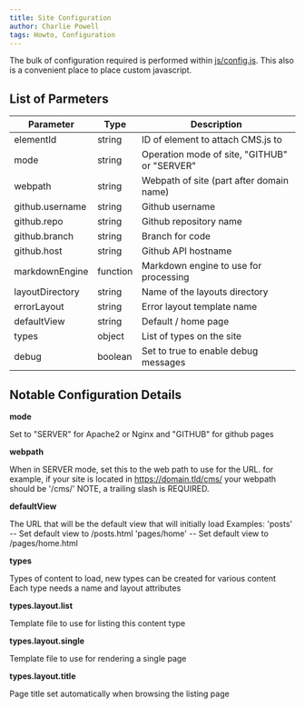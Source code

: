 ```yaml
---
title: Site Configuration
author: Charlie Powell
tags: Howto, Configuration
---
```


The bulk of configuration required is performed within [js/config.js](../js/config.js).  This also is a convenient place to place custom javascript.


## List of Parmeters

| Parameter       | Type   | Description                                  |
|-----------------|--------|----------------------------------------------|
| elementId       | string | ID of element to attach CMS.js to            |
| mode            | string | Operation mode of site, "GITHUB" or "SERVER" |
| webpath         | string | Webpath of site (part after domain name)     |
| github.username | string | Github username                              |
| github.repo     | string | Github repository name                       |
| github.branch   | string | Branch for code                              |
| github.host     | string | Github API hostname                          |
| markdownEngine  | function | Markdown engine to use for processing      |
| layoutDirectory | string | Name of the layouts directory                |
| errorLayout     | string | Error layout template name                   |
| defaultView     | string | Default / home page                          |
| types           | object | List of types on the site                    |
| debug           | boolean | Set to true to enable debug messages        |


## Notable Configuration Details

**mode**

Set to "SERVER" for Apache2 or Nginx and "GITHUB" for github pages

**webpath**

When in SERVER mode, set this to the web path to use for the URL.
for example, if your site is located in https://domain.tld/cms/
your webpath should be '/cms/'
NOTE, a trailing slash is REQUIRED.

**defaultView**

The URL that will be the default view that will initially load
Examples:
'posts' -- Set default view to /posts.html
'pages/home' -- Set default view to /pages/home.html

**types**

Types of content to load, new types can be created for various content
Each type needs a name and layout attributes

**types.layout.list**

Template file to use for listing this content type

**types.layout.single**

Template file to use for rendering a single page

**types.layout.title**

Page title set automatically when browsing the listing page
